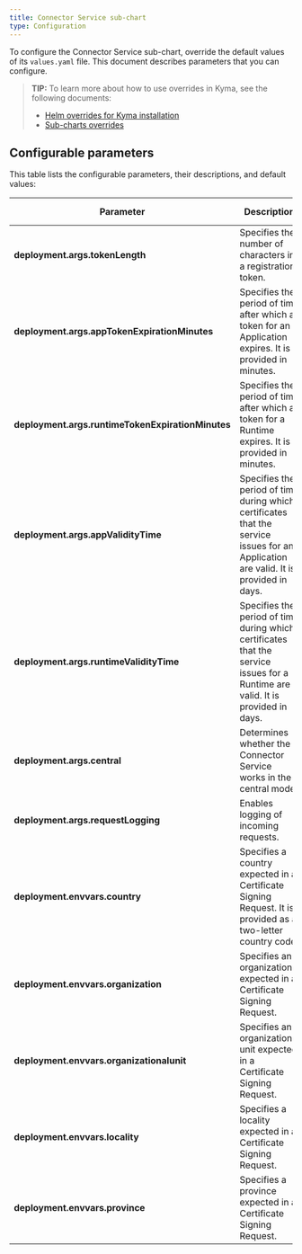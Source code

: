 ```yaml
---
title: Connector Service sub-chart
type: Configuration
---
```


To configure the Connector Service sub-chart, override the default values of its `values.yaml` file. This document describes parameters that you can configure.

>**TIP:** To learn more about how to use overrides in Kyma, see the following documents: 
>* [Helm overrides for Kyma installation](/root/kyma/#configuration-helm-overrides-for-kyma-installation)
>* [Sub-charts overrides](/root/kyma/#configuration-helm-overrides-for-kyma-installation-sub-chart-overrides)

## Configurable parameters

This table lists the configurable parameters, their descriptions, and default values:

| Parameter | Description | Default value |
|-----------|-------------|---------------|
| **deployment.args.tokenLength**| Specifies the number of characters in a registration token. | `64` |
| **deployment.args.appTokenExpirationMinutes** | Specifies the period of time after which a token for an Application expires. It is provided in minutes. | `5` |
| **deployment.args.runtimeTokenExpirationMinutes** | Specifies the period of time after which a token for a Runtime expires. It is provided in minutes. | `10` |
| **deployment.args.appValidityTime** | Specifies the period of time during which certificates that the service issues for an Application are valid. It is provided in days. | `92d` |
| **deployment.args.runtimeValidityTime** | Specifies the period of time during which certificates that the service issues for a Runtime are valid. It is provided in days. | `92d` |
| **deployment.args.central** | Determines whether the Connector Service works in the central mode. | `false` |
| **deployment.args.requestLogging** | Enables logging of incoming requests.| `false ` |
| **deployment.envvars.country** | Specifies a country expected in a Certificate Signing Request. It is provided as a two-letter country code. | `DE` |
| **deployment.envvars.organization** | Specifies an organization expected in a Certificate Signing Request. | `Organization` |
| **deployment.envvars.organizationalunit** | Specifies an organizational unit expected in a Certificate Signing Request. | `OrgUnit` |
| **deployment.envvars.locality** | Specifies a locality expected in a Certificate Signing Request. | `Waldorf` |
| **deployment.envvars.province** | Specifies a province expected in a Certificate Signing Request. | `Waldorf` |
